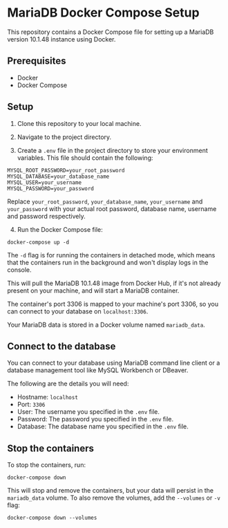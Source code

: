 # MariaDB Docker Compose Setup  
   
This repository contains a Docker Compose file for setting up a MariaDB version 10.1.48 instance using Docker.  
   
## Prerequisites  
   
- Docker  
- Docker Compose  
   
## Setup  
   
1. Clone this repository to your local machine.  
   
2. Navigate to the project directory.  
   
3. Create a `.env` file in the project directory to store your environment variables. This file should contain the following:  
   
```  
MYSQL_ROOT_PASSWORD=your_root_password  
MYSQL_DATABASE=your_database_name  
MYSQL_USER=your_username  
MYSQL_PASSWORD=your_password  
```  
   
Replace `your_root_password`, `your_database_name`, `your_username` and `your_password` with your actual root password, database name, username and password respectively.  
   
4. Run the Docker Compose file:  
   
```  
docker-compose up -d  
```  
   
The `-d` flag is for running the containers in detached mode, which means that the containers run in the background and won't display logs in the console.  
   
This will pull the MariaDB 10.1.48 image from Docker Hub, if it's not already present on your machine, and will start a MariaDB container.  
   
The container's port 3306 is mapped to your machine's port 3306, so you can connect to your database on `localhost:3306`.  
   
Your MariaDB data is stored in a Docker volume named `mariadb_data`.  
   
## Connect to the database  
   
You can connect to your database using MariaDB command line client or a database management tool like MySQL Workbench or DBeaver.  
   
The following are the details you will need:  
   
- Hostname: `localhost`  
- Port: `3306`  
- User: The username you specified in the `.env` file.  
- Password: The password you specified in the `.env` file.  
- Database: The database name you specified in the `.env` file.  
   
## Stop the containers  
   
To stop the containers, run:  
   
```  
docker-compose down  
```  
   
This will stop and remove the containers, but your data will persist in the `mariadb_data` volume. To also remove the volumes, add the `--volumes` or `-v` flag:  
   
```  
docker-compose down --volumes  
```